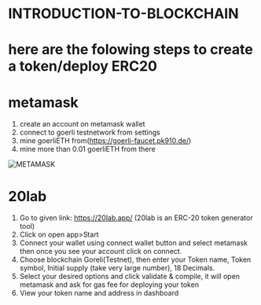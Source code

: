 # INTRODUCTION-TO-BLOCKCHAIN
# here are the folowing steps to create a token/deploy ERC20

# metamask
1. create an account on metamask wallet 
2. connect to goerli testnetwork from settings
3. mine goerliETH from(https://goerli-faucet.pk910.de/)
4. mine more than 0.01 goerliETH from there

![METAMASK](https://github.com/JAGRAVKAPOOR/INTRODUCTION-TO-BLOCKCHAIN/assets/119727960/1bb70f2a-91fe-49e6-b242-499232caed65)


# 20lab
1. Go to given link: https://20lab.app/ (20lab is an ERC-20 token generator tool)
2. Click on open app>Start
3. Connect your wallet using connect wallet button and select metamask then once you see your account click on connect.
4. Choose blockchain Goreli(Testnet), then enter your Token name, Token symbol, Initial supply (take very large number), 18 Decimals.
5. Select your desired options and click validate & compile, it will open metamask and ask for gas fee for deploying your token
6. View your token name and address in dashboard
